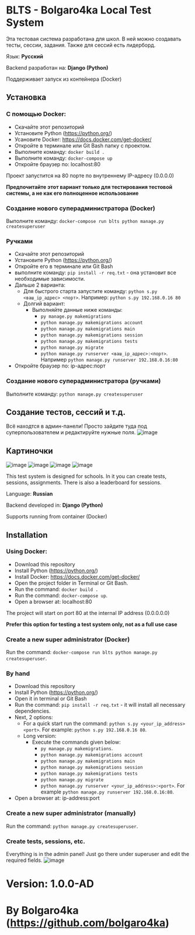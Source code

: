 # BLTS - Bolgaro4ka Local Test System

Эта тестовая система разработана для школ. В ней можно создавать тесты, сессии, задания. Также для сессий есть лидерборд.

Язык: **Русский**

Backend разработан на: **Django (Python)**

Поддерживает запуск из контейнера (Docker)

## Установка

### С помощью Docker:
- Скачайте этот репозиторий
- Установите Python (https://python.org/)
- Усановите Docker: https://docs.docker.com/get-docker/
- Откройте в терминале или Git Bash папку с проектом.
- Выполните команду: `docker build .`
- Выполните команду: `docker-compose up`
- Откройте браузер по: localhost:80

Проект запустится на 80 порте по внутреннему IP-адресу (0.0.0.0)

**Предпочитайте этот вариант только для тестирования тестовой системы, а не как его полноценное использование**

### Создание нового суперадминистратора (Docker)
Выполните команду: `docker-compose run blts python manage.py createsuperuser`

### Ручками
- Скачайте этот репозиторий
- Установите Python (https://python.org/)
- Откройте его в терминале или Git Bash
- выполните команду: `pip install -r req.txt` - она установит все необходимые зависимости.
- Дальше 2 варианта:
  - Для быстрого старта запустите команду: `python s.py <ваш_ip_адрес> <порт>`. Например: `python s.py 192.168.0.16 80`
  - Долгий вариант:
      - Выполняйте данные ниже команды:
          - `py manage.py makemigrations`
          - `python manage.py makemigrations account`
          - `python manage.py makemigrations main`
          - `python manage.py makemigrations session`
          - `python manage.py makemigrations tests`
          - `python manage.py migrate`
          - `python manage.py runserver <ваш_ip_адрес>:<порт>`. Например `python manage.py runserver 192.168.0.16:80`
- Откройте браузер по: ip-адрес:порт

### Создание нового суперадминистратора (ручками)
Выполните команду: `python manage.py createsuperuser`

## Создание тестов, сессий и т.д.
Всё находтся в админ-панели! Просто зайдите туда под суперпользователем и редактируйте нужные поля.
![image](https://github.com/bolgaro4ka/BLTS/assets/123888141/b346ec3a-fe34-4af8-b3de-1c67539f4b9a)

## Картиночки
![image](https://github.com/bolgaro4ka/BLTS/assets/123888141/c14ac17f-59cc-4036-8c7c-eb0c61cb1b5f)
![image](https://github.com/bolgaro4ka/BLTS/assets/123888141/742b8c85-dcca-4b2d-9fea-0862e8cfad62)
![image](https://github.com/bolgaro4ka/BLTS/assets/123888141/aa2ef3bd-5c38-4c26-af60-a9e249c65d91)
![image](https://github.com/bolgaro4ka/BLTS/assets/123888141/09ef5e22-5019-434f-a4b6-e20417fe2a03)


This test system is designed for schools. In it you can create tests, sessions, assignments. There is also a leaderboard for sessions.

Language: **Russian**

Backend developed in: **Django (Python)**

Supports running from container (Docker)

## Installation

### Using Docker:
- Download this repository
- Install Python (https://python.org/)
- Install Docker: https://docs.docker.com/get-docker/
- Open the project folder in Terminal or Git Bash.
- Run the command: `docker build .`
- Run the command: `docker-compose up`.
- Open a browser at: localhost:80

The project will start on port 80 at the internal IP address (0.0.0.0.0)

**Prefer this option for testing a test system only, not as a full use case**

### Create a new super administrator (Docker)
Run the command: `docker-compose run blts python manage.py createsuperuser`.

### By hand
- Download this repository
- Install Python (https://python.org/)
- Open it in terminal or Git Bash
- Run the command: `pip install -r req.txt` - it will install all necessary dependencies.
- Next, 2 options:
  - For a quick start run the command: `python s.py <your_ip_address> <port>`. For example: `python s.py 192.168.0.16 80`.
  - Long version:
      - Execute the commands given below:
          - `py manage.py makemigrations`.
          - `python manage.py makemigrations account`
          - `python manage.py makemigrations main`
          - `python manage.py makemigrations session`
          - `python manage.py makemigrations tests`
          - `python manage.py migrate`
          - `python manage.py runserver <your_ip_address>:<port>`. For example `python manage.py runserver 192.168.0.16:80`.
- Open a browser at: ip-address:port

### Create a new super administrator (manually)
Run the command: `python manage.py createsuperuser`.

### Create tests, sessions, etc.
Everything is in the admin panel! Just go there under superuser and edit the required fields.
![image](https://github.com/bolgaro4ka/BLTS/assets/123888141/b346ec3a-fe34-4af8-b3de-1c67539f4b9a)

# Version: 1.0.0-AD
# By Bolgaro4ka (https://github.com/bolgaro4ka)

